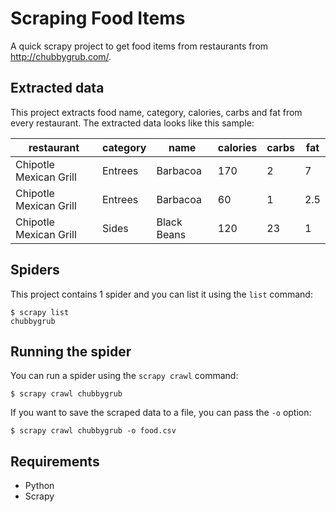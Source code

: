 # Scraping Food Items

A quick scrapy project to get food items from restaurants from http://chubbygrub.com/.

## Extracted data

This project extracts food name, category, calories, carbs and fat from every restaurant. The extracted data looks like this sample:

restaurant|category|name|calories|carbs|fat
-|-|-|-|-|-
Chipotle Mexican Grill|Entrees|Barbacoa|170|2|7
Chipotle Mexican Grill|Entrees|Barbacoa|60|1|2.5
Chipotle Mexican Grill|Sides|Black Beans|120|23|1

## Spiders

This project contains 1 spider and you can list it using the `list` command:

    $ scrapy list
    chubbygrub

## Running the spider

You can run a spider using the `scrapy crawl` command:

    $ scrapy crawl chubbygrub

If you want to save the scraped data to a file, you can pass the `-o` option:
    
    $ scrapy crawl chubbygrub -o food.csv

## Requirements

* Python
* Scrapy
